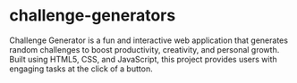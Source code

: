 # challenge-generators
Challenge Generator is a fun and interactive web application that generates random challenges to boost productivity, creativity, and personal growth. Built using HTML5, CSS, and JavaScript, this project provides users with engaging tasks at the click of a button.
